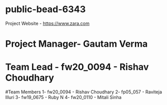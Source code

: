# public-bead-6343
Project Website - https://www.zara.com

# Project Manager- Gautam Verma
# Team Lead - fw20_0094 - Rishav Choudhary
#Team Members 
1- fw20_0094 - Rishav Choudhary
2- fp05_057 - Raviteja Illuri
3- fw19_0675 - Ruby N
4- fw20_0110 - Mitali Sinha
